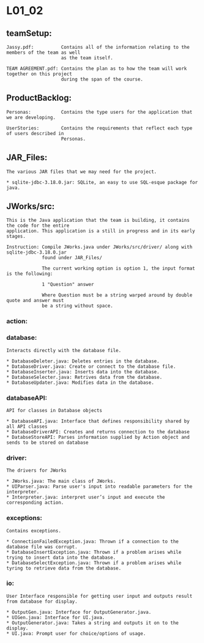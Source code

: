 # L01_02

## teamSetup:
 
    Jassy.pdf:          Contains all of the information relating to the members of the team as well
                        as the team itself.
                        
    TEAM AGREEMENT.pdf: Contains the plan as to how the team will work together on this project
                        during the span of the course.

## ProductBacklog:
    
    Personas:           Contains the type users for the application that we are developing.

    UserStories:        Contains the requirements that reflect each type of users described in 
                        Personas.


## JAR_Files:

    The various JAR files that we may need for the project.

    * sqlite-jdbc-3.18.0.jar: SQLite, an easy to use SQL-esque package for java.

## JWorks/src:              
    
    This is the Java application that the team is building, it contains the code for the entire 
    application. This application is a still in progress and in its early stages.
    
    Instruction: Compile JWorks.java under JWorks/src/driver/ along with sqlite-jdbc-3.18.0.jar
                 found under JAR_Files/
                 
                 The current working option is option 1, the input format is the following:
                 
                 1 "Question" answer
                 
                 Where Question must be a string warped around by double quote and answer must
                 be a string without space.
    
### action:
    
### database: 

    Interacts directly with the database file.
    
    * DatabaseDeleter.java: Deletes entries in the database.
    * DatabaseDriver.java: Create or connect to the database file.
    * DatabaseInserter.java: Inserts data into the database.
    * DatabaseSelecter.java: Retrives data from the database.
    * DatabaseUpdater.java: Modifies data in the database.
    
### databaseAPI:

    API for classes in Database objects
    
    * DatabaseAPI.java: Interface that defines responsibility shared by all API classes
    * DatabaseDriverAPI: Creates and returns connection to the database
    * DatabseStoreAPI: Parses information supplied by Action object and sends to be stored on database

### driver:
    
    The drivers for JWorks
    
    * JWorks.java: The main class of JWorks.
    * UIParser.java: Parse user's input into readable parameters for the interpreter.
    * Interpreter.java: interpret user’s input and execute the corresponding action.

### exceptions:

    Contains exceptions.
    
    * ConnectionFailedException.java: Thrown if a connection to the database file was corrupt.
    * DatabaseInsertException.java: Thrown if a problem arises while trying to insert data into the database.
    * DatabaseSelectException.java: Thrown if a problem arises while tyring to retrieve data from the database.

### io:

    User Interface responsible for getting user input and outputs result from database for display.

    * OutputGen.java: Interface for OutputGenerator.java.
    * UIGen.java: Interface for UI.java.
    * OutputGenerator.java: Takes a string and outputs it on to the display.
    * UI.java: Prompt user for choice/options of usage.
